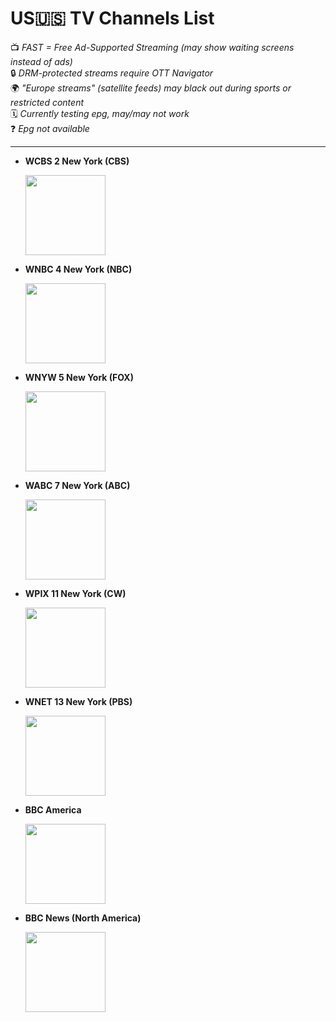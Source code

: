# US🇺🇸 TV Channels List  
📺 *FAST = Free Ad-Supported Streaming (may show waiting screens instead of ads)*  
🔒 *DRM-protected streams require OTT Navigator*  
🌍 *"Europe streams" (satellite feeds) may black out during sports or restricted content*  
🗓️ *Currently testing epg, may/may not work*  
❓ *Epg not available* 

---

- **WCBS 2 New York (CBS)**
  
  <img src="https://upload.wikimedia.org/wikipedia/commons/thumb/5/51/WCBS-TV_logo_%282023%29.svg/1200px-WCBS-TV_logo_%282023%29.svg.png" width="128">

- **WNBC 4 New York (NBC)**
  
  <img src="https://upload.wikimedia.org/wikipedia/commons/thumb/8/8d/WNBC_2023.svg/1280px-WNBC_2023.svg.png" width="128">

- **WNYW 5 New York (FOX)**
  
  <img src="https://upload.wikimedia.org/wikipedia/commons/thumb/2/2a/Fts-new-york-a.svg/1280px-Fts-new-york-a.svg.png" width="128">

- **WABC 7 New York (ABC)**
  
  <img src="https://upload.wikimedia.org/wikipedia/commons/thumb/a/a3/WABC_TV_New_2021.svg/1280px-WABC_TV_New_2021.svg.png" width="128">

- **WPIX 11 New York (CW)**
  
  <img src="https://upload.wikimedia.org/wikipedia/commons/thumb/2/29/PIX11_2017.svg/1280px-PIX11_2017.svg.png" width="128">

- **WNET 13 New York (PBS)**
  
  <img src="https://upload.wikimedia.org/wikipedia/commons/thumb/a/a3/WNET_Thirteen_2022_logo.svg/1280px-WNET_Thirteen_2022_logo.svg.png" width="128">
  
- **BBC America**
  
  <img src="https://upload.wikimedia.org/wikipedia/commons/thumb/8/86/BBC_America_logo_2021.svg/128px-BBC_America_logo_2021.svg.png" width="128">

- **BBC News (North America)** 

  <img src="https://upload.wikimedia.org/wikipedia/commons/thumb/a/a2/BBC_News_2022_%28Alt%29.svg/128px-BBC_News_2022_%28Alt%29.svg.png" width="128">